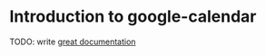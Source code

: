 # Introduction to google-calendar

TODO: write [great documentation](http://jacobian.org/writing/what-to-write/)
